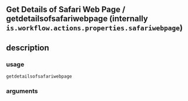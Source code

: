 
## Get Details of Safari Web Page / getdetailsofsafariwebpage (internally `is.workflow.actions.properties.safariwebpage`)



## description

### usage
`getdetailsofsafariwebpage `

### arguments

